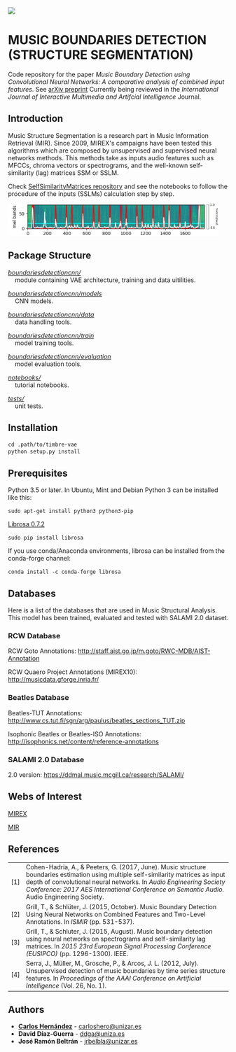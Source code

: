 <img src="https://www.unizar.es/sites/default/files/identidadCorporativa/imagen/logoUZ.png"  width="480">

# MUSIC BOUNDARIES DETECTION (STRUCTURE SEGMENTATION)
Code repository for the paper *Music Boundary Detection using Convolutional Neural Networks: A comparative analysis of 
combined input features*.
See [arXiv preprint](https://arxiv.org/pdf/2008.07527.pdf)
Currently being reviewed in the *International Journal of
Interactive Multimedia
and Artifcial Intelligence* Journal.


## Introduction
Music Structure Segmentation is a research part in Music Information Retrieval (MIR). Since 2009, MIREX's campaigns have 
been tested this algorithms which are composed by unsupervised and supervised neural networks methods. This methods take 
as inputs audio features such as MFCCs, chroma vectors or spectrograms, and the well-known self-similarity (lag) matrices
SSM or SSLM.

Check [SelfSimilarityMatrices repository](https://github.com/carlosholivan/SelfSimilarityMatrices) and see the notebooks 
to follow the procedure of the inputs (SSLMs) calculation step by step.

<img src="results/song1076_mls.png"  width="480">


## Package Structure

[*boundariesdetectioncnn/*](boundariesdetectioncnn/)<br/>
&nbsp;&nbsp;&nbsp;&nbsp;module containing VAE architecture, training and data uitilities.

[*boundariesdetectioncnn/models*](boundariesdetectioncnn/models)<br/>
&nbsp;&nbsp;&nbsp;&nbsp;CNN models.

[*boundariesdetectioncnn/data*](boundariesdetectioncnn/data)<br/>
&nbsp;&nbsp;&nbsp;&nbsp;data handling tools.

[*boundariesdetectioncnn/train*](boundariesdetectioncnn/train)<br/>
&nbsp;&nbsp;&nbsp;&nbsp;model training tools.

[*boundariesdetectioncnn/evaluation*](boundariesdetectioncnn/evaluation)<br/>
&nbsp;&nbsp;&nbsp;&nbsp;model evaluation tools.

[*notebooks/*](notebooks/)<br/>
&nbsp;&nbsp;&nbsp;&nbsp;tutorial notebooks.

[*tests/*](tests/)<br/>
&nbsp;&nbsp;&nbsp;&nbsp;unit tests.



## Installation

```
cd .path/to/timbre-vae
python setup.py install
```


## Prerequisites

Python 3.5 or later. In Ubuntu, Mint and Debian Python 3 can be installed like this:

```
sudo apt-get install python3 python3-pip
```

[Librosa 0.7.2](https://librosa.github.io/librosa/install.html)

```
sudo pip install librosa
```

If you use conda/Anaconda environments, librosa can be installed from the conda-forge channel:

```
conda install -c conda-forge librosa
```

## Databases

Here is a list of the databases that are used in Music Structural Analysis. This model has been trained, evaluated and tested with SALAMI 2.0 dataset.

### RCW Database

RCW Goto Annotations: http://staff.aist.go.jp/m.goto/RWC-MDB/AIST-Annotation

RCW Quaero Project Annotations (MIREX10): http://musicdata.gforge.inria.fr/

### Beatles Database

Beatles-TUT Annotations: http://www.cs.tut.fi/sgn/arg/paulus/beatles_sections_TUT.zip

Isophonic Beatles or Beatles-ISO Annotations: http://isophonics.net/content/reference-annotations

### SALAMI 2.0 Database

2.0 version: https://ddmal.music.mcgill.ca/research/SALAMI/

## Webs of Interest

[MIREX](https://www.music-ir.org/mirex/wiki/MIREX_HOME )

[MIR](https://musicinformationretrieval.com/)



## References
|   |   |
|---|---|
| [1] |  Cohen-Hadria, A., & Peeters, G. (2017, June). Music structure boundaries estimation using multiple self-similarity matrices as input depth of convolutional neural networks. In *Audio Engineering Society Conference: 2017 AES International Conference on Semantic Audio.* Audio Engineering Society. |
| [2] | Grill, T., & Schlüter, J. (2015, October). Music Boundary Detection Using Neural Networks on Combined Features and Two-Level Annotations. In *ISMIR* (pp. 531-537). |
| [3] | Grill, T., & Schluter, J. (2015, August). Music boundary detection using neural networks on spectrograms and self-similarity lag matrices. In *2015 23rd European Signal Processing Conference (EUSIPCO)* (pp. 1296-1300). IEEE. |
| [4] | Serra, J., Müller, M., Grosche, P., & Arcos, J. L. (2012, July). Unsupervised detection of music boundaries by time series structure features. In *Proceedings of the AAAI Conference on Artificial Intelligence* (Vol. 26, No. 1). |


## Authors

* [**Carlos Hernández**](https://carlosholivan.github.io/index.html) - carloshero@unizar.es
* **David Díaz-Guerra** - ddga@uniza.es
* **José Ramón Beltrán** - jrbelbla@unizar.es

